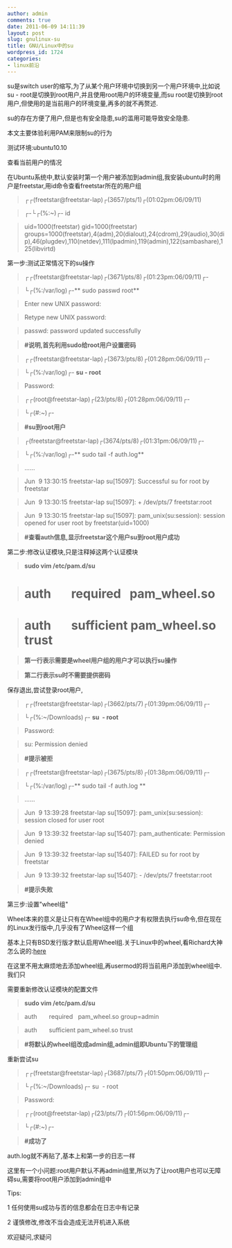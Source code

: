```yaml
---
author: admin
comments: true
date: 2011-06-09 14:11:39
layout: post
slug: gnulinux-su
title: GNU/Linux中的su
wordpress_id: 1724
categories:
- linux前沿
---
```


su是switch user的缩写,为了从某个用户环境中切换到另一个用户环境中,比如说su - root是切换到root用户,并且使用root用户的环境变量,而su root是切换到root用户,但使用的是当前用户的环境变量,再多的就不再赘述.

su的存在方便了用户,但是也有安全隐患,su的滥用可能导致安全隐患.

本文主要体验利用PAM来限制su的行为

测试环境:ubuntu10.10

查看当前用户的情况

在Ubuntu系统中,默认安装时第一个用户被添加到admin组,我安装ubuntu时的用户是freetstar,用id命令查看freetstar所在的用户组

> ┌┌(freetstar@freetstar-lap)┌(3657/pts/1)┌(01:02pm:06/09/11)
> 
> 

> 
> ┌-└┌(%:~)┌- id
> 
> 

> 
> uid=1000(freetstar) gid=1000(freetstar) groups=1000(freetstar),4(adm),20(dialout),24(cdrom),29(audio),30(dip),46(plugdev),110(netdev),111(lpadmin),119(admin),122(sambashare),125(libvirtd)
> 
> 

第一步:测试正常情况下的su操作

> ┌┌(freetstar@freetstar-lap)┌(3671/pts/8)┌(01:23pm:06/09/11)┌-
> 
> 

> 
> └┌(%:/var/log)┌-** sudo passwd root**
> 
> 

> 
> Enter new UNIX password:
> 
> 

> 
> Retype new UNIX password:
> 
> 

> 
> passwd: password updated successfully
> 
> 

> 
> **#说明,首先利用sudo给root用户设置密码**
> 
> 

> 
> ┌┌(freetstar@freetstar-lap)┌(3673/pts/8)┌(01:28pm:06/09/11)┌-
> 
> 

> 
> └┌(%:/var/log)┌- **su - root**
> 
> 

> 
> Password:
> 
> 

> 
> ┌┌(root@freetstar-lap)┌(23/pts/8)┌(01:28pm:06/09/11)┌-
> 
> 

> 
> └┌(#:~)┌-
> 
> 

> 
> **#su到root用户**
> 
> 

> 
> 

> 
> ┌(freetstar@freetstar-lap)┌(3674/pts/8)┌(01:31pm:06/09/11)┌-
> 
> 

> 
> └┌(%:/var/log)┌-** sudo tail -f auth.log**
> 
> 

> 
> ......
> 
> 

> 
> 

> 
> 

> 
> Jun  9 13:30:15 freetstar-lap su[15097]: Successful su for root by freetstar
> 
> 

> 
> Jun  9 13:30:15 freetstar-lap su[15097]: + /dev/pts/7 freetstar:root
> 
> 

> 
> Jun  9 13:30:15 freetstar-lap su[15097]: pam_unix(su:session): session opened for user root by freetstar(uid=1000)
> 
> 

> 
> 

> 
> **#查看auth信息,显示freetstar这个用户su到root用户成功**
> 
> 

第二步:修改认证模块,只是注释掉这两个认证模块

> 

> 
> 

> 
> **sudo vim /etc/pam.d/su**
> 
> 

> 
> 

> 
> # auth       required   pam_wheel.so
> 
> 

> 
> # auth       sufficient pam_wheel.so trust
> 
> 

> 
> **第一行表示需要是wheel用户组的用户才可以执行su操作**
> 
> 

> 
> **第二行表示su时不需要提供密码**
> 
> 

> 
> 

> 
> 

保存退出,尝试登录root用户,

> ┌┌(freetstar@freetstar-lap)┌(3662/pts/7)┌(01:39pm:06/09/11)┌-
> 
> 

> 
> └┌(%:~/Downloads)┌- **su  - root**
> 
> 

> 
> Password:
> 
> 

> 
> su: Permission denied
> 
> 

> 
> **#提示被拒**
> 
> 

> 
> ┌┌(freetstar@freetstar-lap)┌(3675/pts/8)┌(01:38pm:06/09/11)┌-
> 
> 

> 
> └┌(%:/var/log)┌-** sudo tail -f auth.log **
> 
> 

> 
> ......
> 
> 

> 
> Jun  9 13:39:28 freetstar-lap su[15097]: pam_unix(su:session): session closed for user root
> 
> 

> 
> Jun  9 13:39:32 freetstar-lap su[15407]: pam_authenticate: Permission denied
> 
> 

> 
> Jun  9 13:39:32 freetstar-lap su[15407]: FAILED su for root by freetstar
> 
> 

> 
> Jun  9 13:39:32 freetstar-lap su[15407]: - /dev/pts/7 freetstar:root
> 
> 

> 
> **#提示失败**

第三步:设置"wheel组"

Wheel本来的意义是让只有在Wheel组中的用户才有权限去执行su命令,但在现在的Linux发行版中,几乎没有了Wheel这样一个组

基本上只有BSD发行版才默认启用Wheel组.关于Linux中的wheel,看Richard大神怎么说的:[here](http://www.gnu.org/software/coreutils/manual/html_node/su-invocation.html)

在这里不用太麻烦地去添加wheel组,再usermod的将当前用户添加到wheel组中.我们只

需要重新修改认证模块的配置文件

> 

> 
> **sudo vim /etc/pam.d/su**
> 
> 

> 
> 

> 
> auth       required   pam_wheel.so group=admin
> 
> 

> 
> 

> 
> auth       sufficient pam_wheel.so trust
> 
> 

> 
> **#将默认的wheel组改成admin组,admin组即Ubuntu下的管理组**
> 
> 

重新尝试su

> ┌┌(freetstar@freetstar-lap)┌(3687/pts/7)┌(01:50pm:06/09/11)┌-
> 
> 

> 
> └┌(%:~/Downloads)┌- su  - root
> 
> 

> 
> Password:
> 
> 

> 
> ┌┌(root@freetstar-lap)┌(23/pts/7)┌(01:56pm:06/09/11)┌-
> 
> 

> 
> └┌(#:~)┌-
> 
> 

> 
> **#成功了**
> 
> 

auth.log就不再贴了,基本上和第一步的日志一样

这里有一个小问题:root用户默认不再admin组里,所以为了让root用户也可以无障碍su,需要将root用户添加到admin组中

Tips:

1 任何使用su成功与否的信息都会在日志中有记录

2 谨慎修改,修改不当会造成无法开机进入系统

欢迎疑问,求疑问

